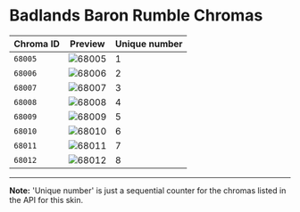 # Badlands Baron Rumble Chromas

| Chroma ID | Preview | Unique number |
|---|---|---|
| `68005` | ![68005](https://raw.communitydragon.org/latest/plugins/rcp-be-lol-game-data/global/default/v1/champion-chroma-images/68/68005.png) | 1 |
| `68006` | ![68006](https://raw.communitydragon.org/latest/plugins/rcp-be-lol-game-data/global/default/v1/champion-chroma-images/68/68006.png) | 2 |
| `68007` | ![68007](https://raw.communitydragon.org/latest/plugins/rcp-be-lol-game-data/global/default/v1/champion-chroma-images/68/68007.png) | 3 |
| `68008` | ![68008](https://raw.communitydragon.org/latest/plugins/rcp-be-lol-game-data/global/default/v1/champion-chroma-images/68/68008.png) | 4 |
| `68009` | ![68009](https://raw.communitydragon.org/latest/plugins/rcp-be-lol-game-data/global/default/v1/champion-chroma-images/68/68009.png) | 5 |
| `68010` | ![68010](https://raw.communitydragon.org/latest/plugins/rcp-be-lol-game-data/global/default/v1/champion-chroma-images/68/68010.png) | 6 |
| `68011` | ![68011](https://raw.communitydragon.org/latest/plugins/rcp-be-lol-game-data/global/default/v1/champion-chroma-images/68/68011.png) | 7 |
| `68012` | ![68012](https://raw.communitydragon.org/latest/plugins/rcp-be-lol-game-data/global/default/v1/champion-chroma-images/68/68012.png) | 8 |

---

**Note:** 'Unique number' is just a sequential counter for the chromas listed in the API for this skin.